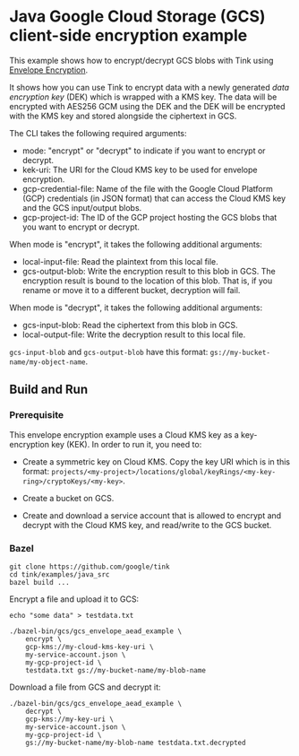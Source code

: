 # Java Google Cloud Storage (GCS) client-side encryption example

This example shows how to encrypt/decrypt GCS blobs with Tink using
[Envelope Encryption](https://cloud.google.com/kms/docs/envelope-encryption).

It shows how you can use Tink to encrypt data with a newly generated *data
encryption key* (DEK) which is wrapped with a KMS key. The data will be
encrypted with AES256 GCM using the DEK and the DEK will be encrypted with the
KMS key and stored alongside the ciphertext in GCS.

The CLI takes the following required arguments:

*   mode: "encrypt" or "decrypt" to indicate if you want to encrypt or decrypt.
*   kek-uri: The URI for the Cloud KMS key to be used for envelope encryption.
*   gcp-credential-file: Name of the file with the Google Cloud Platform (GCP)
    credentials (in JSON format) that can access the Cloud KMS key and the GCS
    input/output blobs.
*   gcp-project-id: The ID of the GCP project hosting the GCS blobs that you
    want to encrypt or decrypt.

When mode is "encrypt", it takes the following additional arguments:

*   local-input-file: Read the plaintext from this local file.
*   gcs-output-blob: Write the encryption result to this blob in GCS. The
    encryption result is bound to the location of this blob. That is, if you
    rename or move it to a different bucket, decryption will fail.

When mode is "decrypt", it takes the following additional arguments:

*   gcs-input-blob: Read the ciphertext from this blob in GCS.
*   local-output-file: Write the decryption result to this local file.

`gcs-input-blob` and `gcs-output-blob` have this format:
`gs://my-bucket-name/my-object-name`.

## Build and Run

### Prerequisite

This envelope encryption example uses a Cloud KMS key as a key-encryption key
(KEK). In order to run it, you need to:

*   Create a symmetric key on Cloud KMS. Copy the key URI which is in this
    format:
    `projects/<my-project>/locations/global/keyRings/<my-key-ring>/cryptoKeys/<my-key>`.

*   Create a bucket on GCS.

*   Create and download a service account that is allowed to encrypt and decrypt
    with the Cloud KMS key, and read/write to the GCS bucket.

### Bazel

```shell
git clone https://github.com/google/tink
cd tink/examples/java_src
bazel build ...
```

Encrypt a file and upload it to GCS:

```shell
echo "some data" > testdata.txt

./bazel-bin/gcs/gcs_envelope_aead_example \
    encrypt \
    gcp-kms://my-cloud-kms-key-uri \
    my-service-account.json \
    my-gcp-project-id \
    testdata.txt gs://my-bucket-name/my-blob-name

```

Download a file from GCS and decrypt it:

```shell
./bazel-bin/gcs/gcs_envelope_aead_example \
    decrypt \
    gcp-kms://my-key-uri \
    my-service-account.json \
    my-gcp-project-id \
    gs://my-bucket-name/my-blob-name testdata.txt.decrypted
```
